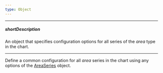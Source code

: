 ```yaml
---
type: Object
---
```

---
##### shortDescription
An object that specifies configuration options for all series of the <i>area</i> type in the chart.

---
Define a common configuration for all _area_ series in the chart using any options of the [AreaSeries](/api-reference/20%20Data%20Visualization%20Widgets/dxPolarChart/5%20Series%20Types/AreaSeries '/Documentation/ApiReference/Data_Visualization_Widgets/dxPolarChart/Series_Types/AreaSeries/') object.